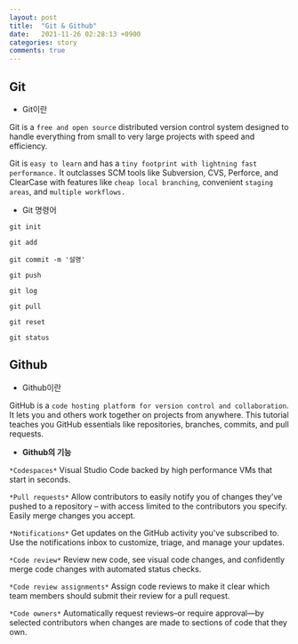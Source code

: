```yaml
---
layout: post
title:  "Git & Github"
date:   2021-11-26 02:28:13 +0900
categories: story
comments: true
---
```


## __Git__

- Git이란

Git is a `free and open source` distributed version control system designed to handle everything from small to very large projects with speed and efficiency.

Git is `easy to learn` and has a `tiny footprint with lightning fast performance.` It outclasses SCM tools like Subversion, CVS, Perforce, and ClearCase with features like `cheap local branching`, convenient `staging areas`, and `multiple workflows.`

- Git 명령어

`git init`

`git add`

`git commit -m '설명'`

`git push`

`git log`

`git pull`

`git reset`

`git status`

## __Github__

- Github이란

GitHub is a `code hosting platform for version control and collaboration`. It lets you and others work together on projects from anywhere. This tutorial teaches you GitHub essentials like repositories, branches, commits, and pull requests.

- __Github의 기능__

`*Codespaces*`
Visual Studio Code backed by high performance VMs that start in seconds.

`*Pull requests*`
Allow contributors to easily notify you of changes they've pushed to a repository – with access limited to the contributors you specify. Easily merge changes you accept.

`*Notifications*`
Get updates on the GitHub activity you've subscribed to. Use the notifications inbox to customize, triage, and manage your updates.

`*Code review*`
Review new code, see visual code changes, and confidently merge code changes with automated status checks.

`*Code review assignments*`
Assign code reviews to make it clear which team members should submit their review for a pull request.

`*Code owners*`
Automatically request reviews–or require approval—by selected contributors when changes are made to sections of code that they own.